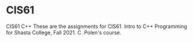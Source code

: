 # CIS61
CIS61 C++
These are the assignments for CIS61. Intro to C++ Programming for Shasta College, Fall 2021. C. Polen's course.
